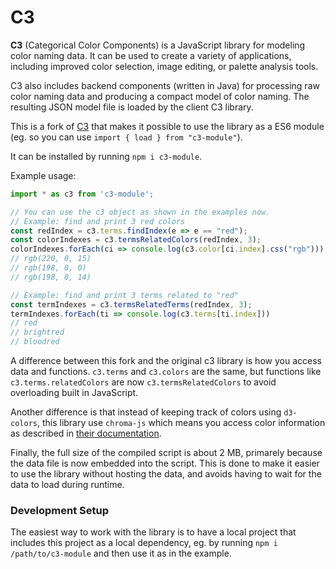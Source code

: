 # C3

**C3** (Categorical Color Components) is a JavaScript library for
modeling color naming data. It can be used to create a variety of
applications, including improved color selection, image editing,
or palette analysis tools.

C3 also includes backend components (written in Java) for processing
raw color naming data and producing a compact model of color naming.
The resulting JSON model file is loaded by the client C3 library.

This is a fork of [C3](https://github.com/StanfordHCI/c3) that makes it possible to use the library as a ES6 module (eg. so you can use `import { load } from "c3-module"`).

It can be installed by running `npm i c3-module`.

Example usage:

```javascript
import * as c3 from 'c3-module';

// You can use the c3 object as shown in the examples now.
// Example: find and print 3 red colors
const redIndex = c3.terms.findIndex(e => e == "red");
const colorIndexes = c3.termsRelatedColors(redIndex, 3);
colorIndexes.forEach(ci => console.log(c3.color[ci.index].css("rgb"))); 
// rgb(220, 0, 15)
// rgb(198, 0, 0)
// rgb(198, 0, 14)

// Example: find and print 3 terms related to "red"
const termIndexes = c3.termsRelatedTerms(redIndex, 3);
termIndexes.forEach(ti => console.log(c3.terms[ti.index])) 
// red
// brightred
// bloodred
```

A difference between this fork and the original c3 library is how you access 
data and functions. `c3.terms` and `c3.colors` are the same, but functions like
`c3.terms.relatedColors` are now `c3.termsRelatedColors` to avoid overloading
built in JavaScript.

Another difference is that instead of keeping track of colors using `d3-colors`,
this library use `chroma-js` which means you access color information as
described in [their documentation](https://gka.github.io/chroma.js/).

Finally, the full size of the compiled script is about 2 MB, primarely because
the data file is now embedded into the script. This is done to make it easier
to use the library without hosting the data, and avoids having to wait for the
data to load during runtime.

### Development Setup

The easiest way to work with the library is to have a local project that
includes this project as a local dependency, eg. by running
`npm i /path/to/c3-module` and then use it as in the example.
